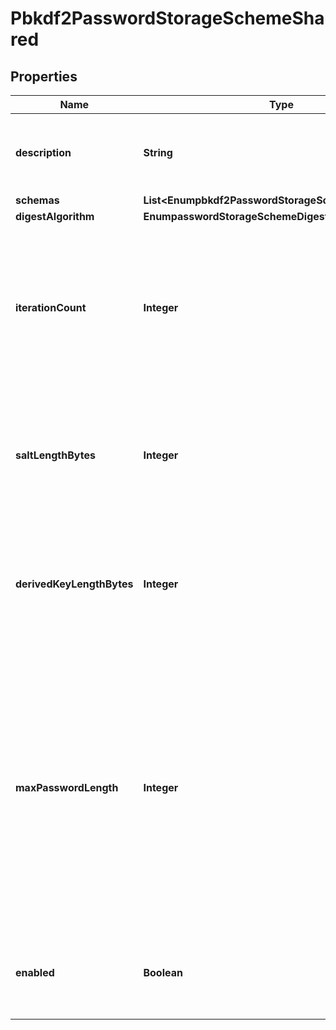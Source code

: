 

# Pbkdf2PasswordStorageSchemeShared


## Properties

| Name | Type | Description | Notes |
|------------ | ------------- | ------------- | -------------|
|**description** | **String** | A description for this Password Storage Scheme |  [optional] |
|**schemas** | **List&lt;Enumpbkdf2PasswordStorageSchemeSchemaUrn&gt;** |  |  |
|**digestAlgorithm** | **EnumpasswordStorageSchemeDigestAlgorithmProp** |  |  [optional] |
|**iterationCount** | **Integer** | Specifies the number of iterations to use when encoding passwords. The value must be greater than or equal to 1000. |  [optional] |
|**saltLengthBytes** | **Integer** | Specifies the number of bytes to use for the generated salt. The value must be greater than or equal to 8. |  [optional] |
|**derivedKeyLengthBytes** | **Integer** | Specifies the number of bytes to use for the derived key. The value must be greater than or equal to 8. |  [optional] |
|**maxPasswordLength** | **Integer** | Specifies the maximum allowed length, in bytes, for passwords encoded with this scheme, which can help mitigate denial of service attacks from clients that attempt to bind with very long passwords. |  [optional] |
|**enabled** | **Boolean** | Indicates whether the Password Storage Scheme is enabled for use. |  |



